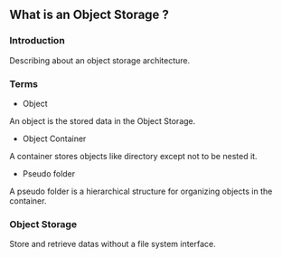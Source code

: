 ## What is an Object Storage ?

### Introduction

Describing about an object storage architecture.

### Terms

* Object

An object is the stored data in the Object Storage.

* Object Container

A container stores objects like directory except not to be nested it.

* Pseudo folder

A pseudo folder is a hierarchical structure for organizing objects in the container.

### Object Storage

Store and retrieve datas without a file system interface.
